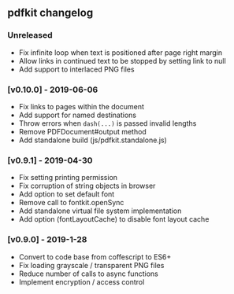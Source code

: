 ## pdfkit changelog

### Unreleased
 - Fix infinite loop when text is positioned after page right margin
 - Allow links in continued text to be stopped by setting link to null
 - Add support to interlaced PNG files

### [v0.10.0] - 2019-06-06

- Fix links to pages within the document
- Add support for named destinations
- Throw errors when `dash(...)` is passed invalid lengths
- Remove PDFDocument#output method
- Add standalone build (js/pdfkit.standalone.js)

### [v0.9.1] - 2019-04-30

- Fix setting printing permission
- Fix corruption of string objects in browser
- Add option to set default font
- Remove call to fontkit.openSync
- Add standalone virtual file system implementation
- Add option (fontLayoutCache) to disable font layout cache

### [v0.9.0] - 2019-1-28

- Convert to code base from coffescript to ES6+
- Fix loading grayscale / transparent PNG files
- Reduce number of calls to async functions
- Implement encryption / access control
